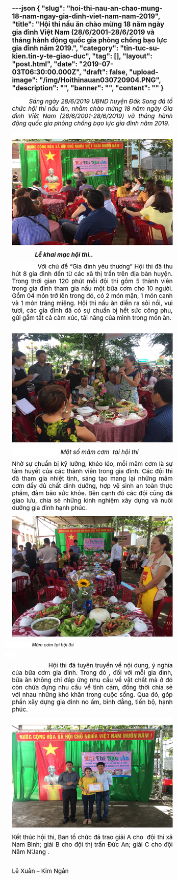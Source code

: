 ---json
{
    "slug": "hoi-thi-nau-an-chao-mung-18-nam-ngay-gia-dinh-viet-nam-nam-2019",
    "title": "Hội thi nấu ăn chào mừng 18 năm ngày gia đình Việt Nam (28/6/2001-28/6/2019 và tháng hành động quốc gia phòng chống bạo lực gia đình năm 2019.",
    "category": "tin-tuc-su-kien.tin-y-te-giao-duc",
    "tag": [],
    "layout": "post.html",
    "date": "2019-07-03T06:30:00.000Z",
    "draft": false,
    "upload-image": "/img/Hoithinauan030720904.PNG",
    "description": "",
    "banner": "",
    "__content__": ""
}
---
<p style="text-align:justify"><span style="background-color:white"><em><span style="font-size:14.0pt"><span style="background-color:white"><span style="color:black">&nbsp; &nbsp; &nbsp; &nbsp; &nbsp; S&aacute;ng ng&agrave;y 28/6/2019 UBND huyện Đăk Song đ&atilde; tổ chức hội thi nấu ăn, nhằm ch&agrave;o mừng 18 năm ng&agrave;y Gia đ&igrave;nh Việt Nam (28/6/2001-28/6/2019) v&agrave; th&aacute;ng h&agrave;nh động quốc gia ph&ograve;ng chống bạo lực gia đ&igrave;nh năm 2019.</span></span></span></em></span></p>

<p style="text-align:justify"><span style="background-color:white"><em><span style="font-size:14.0pt"><span style="background-color:white"><span style="color:black">&nbsp; &nbsp; &nbsp;<img alt="" src="/img/Hoithinauan030720901.PNG" /></span></span></span></em></span></p>

<p style="margin-left:54.0pt; margin-right:0cm; text-align:justify"><span style="background-color:white"><strong><em><span style="font-size:14.0pt"><span style="background-color:white"><span style="color:black">Lễ khai mạc hội thi..</span></span></span></em></strong></span></p>

<p style="text-align:justify"><span style="background-color:white"><span style="font-size:14.0pt"><span style="background-color:white"><span style="color:black">&nbsp;&nbsp;&nbsp;&nbsp;&nbsp;&nbsp;&nbsp;&nbsp;&nbsp;&nbsp;&nbsp;&nbsp; Với chủ đề &ldquo;Gia đ&igrave;nh y&ecirc;u thương&rdquo; Hội thi đ&atilde; thu h&uacute;t 8 gia đ&igrave;nh đến từ c&aacute;c x&atilde; thị trấn tr&ecirc;n địa b&agrave;n huyện. Trong thời gian 120 ph&uacute;t m</span></span></span><span style="font-size:14.0pt"><span style="color:black">ỗi đội thi gồm 5 th&agrave;nh vi&ecirc;n trong gia đ&igrave;nh tham gia nấu một bữa cơm cho 10 người. Gồm 04 m&oacute;n trở l&ecirc;n trong đ&oacute;, c&oacute; 2 m&oacute;n mặn, 1 m&oacute;n canh v&agrave; 1 m&oacute;n tr&aacute;ng miệng. Hội thi nấu ăn diễn ra s&ocirc;i nổi, vui tươi, c&aacute;c gia đ&igrave;nh đ&atilde; c&oacute; sự chuẩn bị hết sức c&ocirc;ng phu, gửi gắm tất cả cảm x&uacute;c, t&agrave;i năng của m&igrave;nh trong m&oacute;n ăn.</span></span></span></p>

<p style="text-align:justify"><span style="background-color:white"><span style="font-size:14.0pt"><span style="color:black">&nbsp; &nbsp; &nbsp; &nbsp; &nbsp;&nbsp;<img alt="" src="/img/Hoithinauan030720902.PNG" /></span></span></span></p>

<p><span style="background-color:white"><span style="font-size:14.0pt"><span style="background-color:white"><span style="color:black">&nbsp;&nbsp;&nbsp;&nbsp;&nbsp;&nbsp;&nbsp;&nbsp;&nbsp;&nbsp;&nbsp;&nbsp;&nbsp;&nbsp;&nbsp;&nbsp;&nbsp;&nbsp; <em>&nbsp;&nbsp;&nbsp;&nbsp;&nbsp;&nbsp;&nbsp;&nbsp;&nbsp; Một số m&acirc;m cơm &nbsp;tại hội thi </em></span></span></span></span></p>

<p style="text-align:justify"><span style="background-color:white"><span style="font-size:14.0pt"><span style="background-color:white"><span style="color:black">Nhờ sự chuẩn bị kỹ lưỡng, kh&eacute;o l&eacute;o, mỗi m&acirc;m cơm l&agrave; sự t&acirc;m huyết của c&aacute;c th&agrave;nh vi&ecirc;n trong gia đ&igrave;nh.</span></span></span><span style="font-size:14.0pt"><span style="color:black"> C&aacute;c đội thi đ&atilde; tham gia nhiệt t&igrave;nh, s&aacute;ng tạo mang lại những m&acirc;m cơm đầy đủ chất dinh dưỡng, hợp vệ sinh an to&agrave;n thực phẩm, đảm bảo sức khỏe. B&ecirc;n cạnh đ&oacute; c&aacute;c đội cũng đ&atilde; giao lưu, chia sẻ những kinh nghiệm x&acirc;y dựng v&agrave; nu&ocirc;i dưỡng gia đ&igrave;nh hạnh ph&uacute;c. </span></span></span></p>

<p style="text-align:justify"><img alt="" src="/img/Hoithinauan030720903.PNG" /></p>

<p style="margin-left:-18.0pt; margin-right:0cm; text-align:justify"><span style="background-color:white">&nbsp;&nbsp;&nbsp;&nbsp;&nbsp;&nbsp;&nbsp;&nbsp;&nbsp; <em><span style="color:black">&nbsp;&nbsp;&nbsp;&nbsp;&nbsp;&nbsp;&nbsp;&nbsp;&nbsp;&nbsp;&nbsp; M&acirc;m cơm tại hội thi </span></em></span></p>

<p style="margin-left:-18.0pt; margin-right:0cm; text-align:justify"><span style="background-color:white">&nbsp;&nbsp;&nbsp;&nbsp;&nbsp;&nbsp;&nbsp;&nbsp;&nbsp; </span></p>

<p style="text-align:justify"><span style="font-size:14.0pt"><span style="color:black">&nbsp;&nbsp;&nbsp;&nbsp;&nbsp;&nbsp;&nbsp;&nbsp;&nbsp;&nbsp;&nbsp;&nbsp;&nbsp;&nbsp;&nbsp;&nbsp;&nbsp;&nbsp; Hội thi đ&atilde; tuy&ecirc;n truyền về nội dung, &yacute; nghĩa của bữa cơm gia đ&igrave;nh. Trong đ&oacute; ,<span style="background-color:white"> đối với mỗi gia đ&igrave;nh, bữa ăn kh&ocirc;ng chỉ đ&aacute;p ứng nhu cầu về vật chất m&agrave; ở đ&oacute; c&ograve;n chứa đựng nhu cầu về t&igrave;nh cảm, đồng thời chia sẻ với nhau những kh&oacute; khăn trong cuộc sống. Qua đ&oacute;, g&oacute;p phần x&acirc;y dựng gia đ&igrave;nh no ấm, b&igrave;nh đẳng, tiến bộ, hạnh ph&uacute;c.&nbsp; </span></span></span></p>

<p style="text-align:justify"><span style="font-size:14.0pt"><span style="background-color:white"><span style="color:black">&nbsp; &nbsp; &nbsp; &nbsp; &nbsp;&nbsp;<img alt="" src="/img/Hoithinauan030720904.PNG" /></span></span></span></p>

<p style="text-align:justify"><span style="font-size:14.0pt"><span style="color:black">Kết th&uacute;c hội thi, Ban tổ chức đ&atilde; trao giải A cho&nbsp; đội thi x&atilde; Nam B&igrave;nh; giải B cho đội thị trấn Đức An; giải C cho đội N&acirc;m N&rsquo;Jang .</span></span></p>

<p style="text-align:justify"><span style="font-size:14.0pt"><span style="color:black">&nbsp;&nbsp;&nbsp;&nbsp;&nbsp;&nbsp;&nbsp;&nbsp;&nbsp;&nbsp;&nbsp;&nbsp;&nbsp;&nbsp;&nbsp;&nbsp;&nbsp;&nbsp;&nbsp;&nbsp;&nbsp;&nbsp;&nbsp;&nbsp;&nbsp;&nbsp;&nbsp;&nbsp;&nbsp;&nbsp;&nbsp;&nbsp;&nbsp;&nbsp;&nbsp;&nbsp;&nbsp;&nbsp;&nbsp;&nbsp;&nbsp;&nbsp;&nbsp;&nbsp;&nbsp;&nbsp;&nbsp;&nbsp;&nbsp;&nbsp;&nbsp;&nbsp;&nbsp;&nbsp;&nbsp;&nbsp;&nbsp;&nbsp;&nbsp;&nbsp;&nbsp;&nbsp;&nbsp;&nbsp;&nbsp;&nbsp;&nbsp;&nbsp;&nbsp;&nbsp;&nbsp;&nbsp;&nbsp;&nbsp;&nbsp;&nbsp;&nbsp;&nbsp;&nbsp;&nbsp;&nbsp;&nbsp;&nbsp;&nbsp;&nbsp;&nbsp;&nbsp;&nbsp;&nbsp;&nbsp;&nbsp;&nbsp;&nbsp;&nbsp;&nbsp; L&ecirc; Xu&acirc;n &ndash; Kim Ng&acirc;n</span></span></p>

<p>&nbsp;</p>
